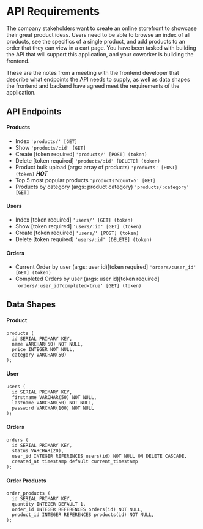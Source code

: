 # API Requirements

The company stakeholders want to create an online storefront to showcase their great product ideas. Users need to be able to browse an index of all products, see the specifics of a single product, and add products to an order that they can view in a cart page. You have been tasked with building the API that will support this application, and your coworker is building the frontend.

These are the notes from a meeting with the frontend developer that describe what endpoints the API needs to supply, as well as data shapes the frontend and backend have agreed meet the requirements of the application.

## API Endpoints

#### Products

- Index `'products/' [GET]`
- Show `'products/:id' [GET]`
- Create [token required] `'products/' [POST] (token)`
- Delete [token required] `'products/:id' [DELETE] (token)`
- Product bulk upload (args: array of products) `'products' [POST] (token)` **_HOT_**
- Top 5 most popular products `'products?count=5' [GET]`
- Products by category (args: product category) `'products/:category' [GET]`

#### Users

- Index [token required] `'users/' [GET] (token)`
- Show [token required] `'users/:id' [GET] (token)`
- Create [token required] `'users/' [POST] (token)`
- Delete [token required] `'users/:id' [DELETE] (token)`

#### Orders

- Current Order by user (args: user id)[token required] `'orders/:user_id' [GET] (token)`
- Completed Orders by user (args: user id)[token required] `'orders/:user_id?completed=true' [GET] (token)`

## Data Shapes

#### Product

```
products (
  id SERIAL PRIMARY KEY,
  name VARCHAR(50) NOT NULL,
  price INTEGER NOT NULL,
  category VARCHAR(50)
);
```

#### User

```
users (
  id SERIAL PRIMARY KEY,
  firstname VARCHAR(50) NOT NULL,
  lastname VARCHAR(50) NOT NULL,
  password VARCHAR(100) NOT NULL
);
```

#### Orders

```
orders (
  id SERIAL PRIMARY KEY,
  status VARCHAR(20),
  user_id INTEGER REFERENCES users(id) NOT NULL ON DELETE CASCADE,
  created_at timestamp default current_timestamp
);
```

#### Order Products

```
order_products (
  id SERIAL PRIMARY KEY,
  quantity INTEGER DEFAULT 1,
  order_id INTEGER REFERENCES orders(id) NOT NULL,
  product_id INTEGER REFERENCES products(id) NOT NULL,
);
```
